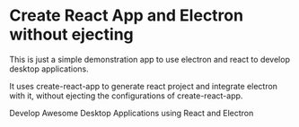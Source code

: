 # Create React App and Electron without ejecting

This is just a simple demonstration app to use electron and react to develop desktop applications.

It uses create-react-app to generate react project and integrate electron with it, without ejecting the configurations of create-react-app.

Develop Awesome Desktop Applications using React and Electron